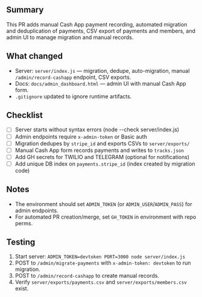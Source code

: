 Summary
-------
This PR adds manual Cash App payment recording, automated migration and deduplication of payments, CSV export of payments and members, and admin UI to manage migration and manual records.

What changed
------------
- Server: `server/index.js` — migration, dedupe, auto-migration, manual `/admin/record-cashapp` endpoint, CSV exports.
- Docs: `docs/admin_dashboard.html` — admin UI with manual Cash App form.
- `.gitignore` updated to ignore runtime artifacts.

Checklist
---------
- [ ] Server starts without syntax errors (node --check server/index.js)
- [ ] Admin endpoints require `x-admin-token` or Basic auth
- [ ] Migration dedupes by `stripe_id` and exports CSVs to `server/exports/`
- [ ] Manual Cash App form records payments and writes to `tracks.json`
- [ ] Add GH secrets for TWILIO and TELEGRAM (optional for notifications)
- [ ] Add unique DB index on `payments.stripe_id` (index created by migration code)

Notes
-----
- The environment should set `ADMIN_TOKEN` (or `ADMIN_USER`/`ADMIN_PASS`) for admin endpoints.
- For automated PR creation/merge, set `GH_TOKEN` in environment with repo perms.

Testing
-------
1. Start server: `ADMIN_TOKEN=devtoken PORT=3000 node server/index.js`
2. POST to `/admin/migrate-payments` with `x-admin-token: devtoken` to run migration.
3. POST to `/admin/record-cashapp` to create manual records.
4. Verify `server/exports/payments.csv` and `server/exports/members.csv` exist.

